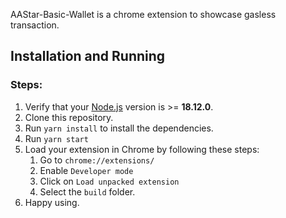 <!-- <img src="src/assets/img/logo.png" width="260"/> -->

AAStar-Basic-Wallet is a chrome extension to showcase gasless transaction.


## Installation and Running

### Steps:

1. Verify that your [Node.js](https://nodejs.org/) version is >= **18.12.0**.
2. Clone this repository.
3. Run `yarn install` to install the dependencies.
4. Run `yarn start`
5. Load your extension in Chrome by following these steps:
   1. Go to `chrome://extensions/`
   2. Enable `Developer mode`
   3. Click on `Load unpacked extension`
   4. Select the `build` folder.
6. Happy using.

